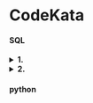 # CodeKata
#### SQL
<details>
<summary><b>1. </b></summary>

[link](https://school.programmers.co.kr/learn/courses/30/lessons/284529)

```SQL
SELECT D.DEPT_ID, D.DEPT_NAME_EN, ROUND(AVG(E.SAL),0) AS AVG_SAL
FROM HR_DEPARTMENT D JOIN HR_EMPLOYEES E
ON D.DEPT_ID = E.DEPT_ID
GROUP BY D.DEPT_ID
ORDER BY AVG(E.SAL) DESC
```

</details>

<details>
<summary><b>2. </b></summary>

[link](https://school.programmers.co.kr/learn/courses/30/lessons/273712)

```SQL
SELECT DISTINCT I.ITEM_ID, I.ITEM_NAME, I.RARITY
FROM ITEM_INFO I LEFT JOIN ITEM_TREE T
ON I.ITEM_ID = T.PARENT_ITEM_ID
WHERE T.ITEM_ID IS NULL
ORDER BY I.ITEM_ID DESC 
```

- `I.ITEM_ID`가 `T.PARENT_ITEM_ID`에 연결된다면 `T.ITEM_ID`는 업그레이드 항목이 됨
- `DISTINCT`가 없어도 일단 되긴 하는데, 아마 있어야 할거다. 

</details>

#### python
